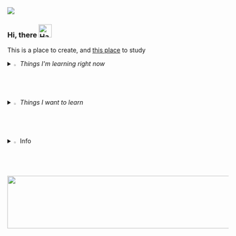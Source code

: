 <img src="https://capsule-render.vercel.app/api?type=waving&color=gradient&height=200&section=header&text=kdj&fontSize=70&fontAlignY=40" />

### Hi, there <img src="https://raw.githubusercontent.com/Tarikul-Islam-Anik/Animated-Fluent-Emojis/master/Emojis/Hand%20gestures/Hand%20with%20Fingers%20Splayed%20Light%20Skin%20Tone.png" alt="Hand with Fingers Splayed Light Skin Tone" width="30" height="30" />
This is a place to create, and
[this place](https://kdjcomputer.tistory.com/) to study
<i>
<details>
<summary>
  <img src="https://raw.githubusercontent.com/Tarikul-Islam-Anik/Animated-Fluent-Emojis/master/Emojis/Hand%20gestures/Writing%20Hand%20Light%20Skin%20Tone.png" alt="Eyes" width="2%" /> Things I'm learning right now
</summary>
   <br>
  
![react](https://img.shields.io/badge/React-20232A?style=for-the-badge&logo=react&logoColor=61DAFB)  ![js](https://img.shields.io/badge/JavaScript-F7DF1E?style=for-the-badge&logo=JavaScript&logoColor=white) ![ts](https://img.shields.io/badge/TypeScript-007ACC?style=for-the-badge&logo=typescript&logoColor=white) ![html](https://img.shields.io/badge/HTML5-E34F26?style=for-the-badge&logo=html5&logoColor=white) ![css](https://img.shields.io/badge/CSS-239120?&style=for-the-badge&logo=css3&logoColor=white) ![nextjs](https://img.shields.io/badge/next.js-000000?style=for-the-badge&logo=nextdotjs&logoColor=white)

 ![java](https://img.shields.io/badge/Java-ED8B00?style=for-the-badge&logo=openjdk&logoColor=white) ![c](https://img.shields.io/badge/C-00599C?style=for-the-badge&logo=c&logoColor=white) ![python](https://img.shields.io/badge/Python-14354C?style=for-the-badge&logo=python&logoColor=white) ![spring](https://img.shields.io/badge/Spring-6DB33F?style=for-the-badge&logo=spring&logoColor=white) ![Amazon s3](https://img.shields.io/badge/Amazon-s3-569A31?style=for-the-badge&logo=Amazon-s3&logoColor=569A31)

</details>

<details>
<summary>
  <img src="https://raw.githubusercontent.com/Tarikul-Islam-Anik/Animated-Fluent-Emojis/master/Emojis/Travel%20and%20places/Fire.png" alt="Fire" width="2%" /> Things I want to learn
</summary>
   <br>

![linux](https://img.shields.io/badge/Linux-FCC624?style=for-the-badge&logo=linux&logoColor=black) ![MySQL](https://img.shields.io/badge/mysql-%2300f.svg?style=for-the-badge&logo=mysql&logoColor=white)
</details>
</i>
<details>
<summary>
  <img src="https://raw.githubusercontent.com/Tarikul-Islam-Anik/Animated-Fluent-Emojis/master/Emojis/Hand%20gestures/Love-You%20Gesture%20Light%20Skin%20Tone.png" alt="Eyes" width="2%" /> Info
</summary>
   <br>
  
[![GitHub Streak](https://streak-stats.demolab.com?user=childevnote&theme=highcontrast&hide_border=true&border_radius=15&card_width=470)](https://git.io/streak-stats) <br> 
  <a href="https://github.com/childevnote">
  <img align="center" src="https://github-readme-stats.vercel.app/api?username=childevnote&show_icons=true&line_height=20&count_private=true&theme=github" />
</a>
</details>

<a href="https://github.com/devxb/gitanimals">
  <img src="https://render.gitanimals.org/lines/childevnote?pet-id=707664998996546012" width="1000" height="120"/>
</a>
  

